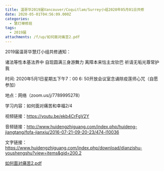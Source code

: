 ```yaml
---
title: 温哥华2019届Vancouver/Coquitlam/Surrey小组2020年05月01日共修
date: 2020-05-01T04:56:09.000Z
categories:
  - 慧灯禅修班
tags:
  - 2019届
attachments: /f/up/如何面对痛苦2.pdf
---
```

2019届温哥华慧灯小组共修通知：

诸法等性本基法界中
自现圆满三身游舞力
离障本来怙主龙钦巴
祈请无垢光尊常护我

时间:   2020年5月1日星期五下午7：00
6: 50开放会议室念诵除疫莲师心咒（自愿参加）

地点：网络（zoom.us/j/7789995278）

学习内容：如何面对痛苦和幸福2/4

视频链接：https://youtu.be/ekb4CrFgV2Y

音频链接：http://www.huidengzhiguang.com/index.php/huideng-jiangtang/fofa-jianxiu/2016-07-21-09-20-23/474-l10036

文字链接：https://www.huidengzhiguang.com/index.php/download/dianzishu-youshengshu?view=items&gid=200.2

[如何面对痛苦2.pdf](/f/up/如何面对痛苦2.pdf)
